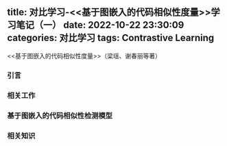 title: 对比学习-<<基于图嵌入的代码相似性度量>>学习笔记（一）
date: 2022-10-22 23:30:09
categories: 对比学习
tags: Contrastive Learning
---
<<基于图嵌入的代码相似性度量>>（梁瑶、谢春丽等著）
<!-- more -->
### 引言

### 相关工作

### 基于图嵌入的代码相似性检测模型

### 相关知识
